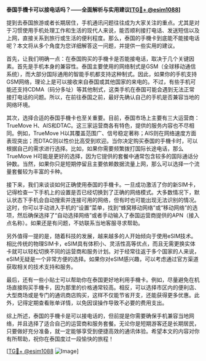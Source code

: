 **泰国手機卡可以接电话吗？——全面解析与实用建议[[TG💪+ @esim1088](https://t.me/s/esim1088)]**

提到去泰国旅游或者长期居住，手机通讯问题往往成为大家关注的重点。尤其是对于习惯使用手机处理工作和生活的现代人来说，能否顺利接打电话、发送短信以及上网，直接关系到旅行或生活的便利程度。那么，泰国的手機卡到底能不能接电话呢？本文将从多个角度为您详细解答这一问题，并提供一些实用的建议。

首先，让我们明确一点：在泰国购买的手機卡是否能接电话，取决于几个关键因素。首先是手机本身的兼容性。泰国主要使用的网络制式是GSM（全球移动通信系统），而大部分国际通用的智能手机都支持这种制式。因此，如果你的手机支持GSM网络，理论上是可以接收来自泰国或其他国家的来电的。不过，有些手机可能还支持CDMA（码分多址）等其他制式，这类手机在泰国可能会遇到无法正常接打电话的问题。所以，在前往泰国之前，最好先确认自己的手机是否兼容当地的网络环境。

其次，选择合适的泰国手機卡也至关重要。目前，泰国市场上主要有三大运营商：TrueMove H、AIS和DTAC。这三家运营商各有特色，提供的服务内容也不尽相同。例如，TrueMove H以其覆盖范围广、信号稳定著称；AIS则在网络速度方面表现突出；而DTAC则以性价比高受到欢迎。当你决定购买泰国的手機卡时，可以根据自己的需求进行选择。比如，如果你需要频繁拨打国际长途电话，那么TrueMove H可能是更好的选择，因为它提供的套餐中通常包含较多的国际通话分钟数。当然，如果你只是短期停留且主要依赖数据流量上网，那么可以选择一个流量套餐较为丰富的卡种。

接下来，我们来谈谈如何正确使用泰国的手機卡。一旦成功激活了你的新SIM卡，记得检查一下手机上的设置是否已经切换到了正确的网络模式。大多数情况下，默认状态下手机会自动搜索并连接可用的网络，但有时也可能出现无法识别的情况。这时，你可以手动进入手机的“设置”菜单，找到“蜂窝移动网络”或“移动网络”的选项，然后确保选择了“自动选择网络”或者手动输入了泰国运营商提供的APN（接入点名称）。如果还是有问题，不妨联系当地客服寻求帮助。

另外值得一提的是，随着科技的发展，越来越多的人开始倾向于使用eSIM技术。相比传统的物理SIM卡，eSIM具有体积小、灵活性高等优点，而且无需更换实体卡就可以轻松切换不同的运营商和服务计划。对于经常往返于多个国家的人来说，eSIM无疑是一个非常方便的选择。如果你对eSIM感兴趣，可以考虑通过官方渠道获取相关的技术支持和服务。

最后，还有一些小贴士可以帮助你在泰国更好地利用手機卡。例如，尽量避免在机场直接购买手機卡，因为那里的价格通常较高。相反，可以选择市区内的便利店、大型商场或是专门的通讯商店购买，这样不仅能节省开支，还能获得更多优惠。此外，记得定期查看账单详情，以免因误操作导致不必要的费用支出。

综上所述，泰国的手機卡是可以接电话的，但前提是你需要确保手机兼容当地网络，并且选择了适合自己的运营商和服务套餐。无论你是短期游客还是长期居民，只要做好充分准备，就一定能够享受到便捷高效的通讯体验。希望本文的内容对你有所帮助，祝你在泰国度过一段愉快的旅程！

[[TG💪+ @esim1088](https://t.me/s/esim1088) ![Image](https://i.postimg.cc/4NQfJmqS/Snipaste-2025-05-13-00-14-12.png)]
